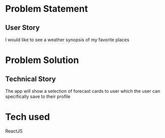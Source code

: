 # Problem Statement
## User Story
I would like to see a weather synopsis of my favorite places

# Problem Solution
## Technical Story
The app will show a selection of forecast cards to user which the user can specifically save to their profile

# Tech used
ReactJS
